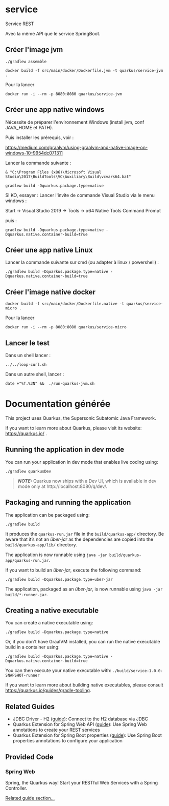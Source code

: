 # service

Service REST

Avec la même API que le service SpringBoot.

## Créer l'image jvm

```shell script
./gradlew assemble

docker build -f src/main/docker/Dockerfile.jvm -t quarkus/service-jvm .
```

Pour la lancer

```shell script
docker run -i --rm -p 8080:8080 quarkus/service-jvm
```

## Créer une app native windows
Nécessite de préparer l'environnement Windows (install jvm, conf JAVA_HOME et PATH).

Puis installer les prérequis, voir :

https://medium.com/graalvm/using-graalvm-and-native-image-on-windows-10-9954dc071311

Lancer la commande suivante :

```shell script
& "C:\Program Files (x86)\Microsoft Visual Studio\2017\BuildTools\VC\Auxiliary\Build\vcvars64.bat" 

gradlew build -Dquarkus.package.type=native
```

SI KO, essayer :
Lancer l'invite de commande Visual Studio via le menu windows :

Start -> Visual Studio 2019 -> Tools -> x64 Native Tools Command Prompt

puis :

```shell script
gradlew build -Dquarkus.package.type=native -Dquarkus.native.container-build=true
```

## Créer une app native Linux

Lancer la commande suivante sur cmd (ou adapter à linux / powershell) :

```shell script
./gradlew build -Dquarkus.package.type=native -Dquarkus.native.container-build=true
```

## Créer l'image native docker

```shell script
docker build -f src/main/docker/Dockerfile.native -t quarkus/service-micro .
```

Pour la lancer

```shell script
docker run -i --rm -p 8080:8080 quarkus/service-micro
```

## Lancer le test

Dans un shell lancer :

```shell script
../../loop-curl.sh
```

Dans un autre shell, lancer :

```shell script
date +"%T.%3N" &&  ./run-quarkus-jvm.sh
```

# Documentation générée

This project uses Quarkus, the Supersonic Subatomic Java Framework.

If you want to learn more about Quarkus, please visit its website: https://quarkus.io/ .

## Running the application in dev mode

You can run your application in dev mode that enables live coding using:
```shell script
./gradlew quarkusDev
```

> **_NOTE:_**  Quarkus now ships with a Dev UI, which is available in dev mode only at http://localhost:8080/q/dev/.

## Packaging and running the application

The application can be packaged using:
```shell script
./gradlew build
```
It produces the `quarkus-run.jar` file in the `build/quarkus-app/` directory.
Be aware that it’s not an _über-jar_ as the dependencies are copied into the `build/quarkus-app/lib/` directory.

The application is now runnable using `java -jar build/quarkus-app/quarkus-run.jar`.

If you want to build an _über-jar_, execute the following command:
```shell script
./gradlew build -Dquarkus.package.type=uber-jar
```

The application, packaged as an _über-jar_, is now runnable using `java -jar build/*-runner.jar`.

## Creating a native executable

You can create a native executable using: 
```shell script
./gradlew build -Dquarkus.package.type=native
```

Or, if you don't have GraalVM installed, you can run the native executable build in a container using: 
```shell script
./gradlew build -Dquarkus.package.type=native -Dquarkus.native.container-build=true
```

You can then execute your native executable with: `./build/service-1.0.0-SNAPSHOT-runner`

If you want to learn more about building native executables, please consult https://quarkus.io/guides/gradle-tooling.

## Related Guides

- JDBC Driver - H2 ([guide](https://quarkus.io/guides/datasource)): Connect to the H2 database via JDBC
- Quarkus Extension for Spring Web API ([guide](https://quarkus.io/guides/spring-web)): Use Spring Web annotations to create your REST services
- Quarkus Extension for Spring Boot properties ([guide](https://quarkus.io/guides/spring-boot-properties)): Use Spring Boot properties annotations to configure your application

## Provided Code

### Spring Web

Spring, the Quarkus way! Start your RESTful Web Services with a Spring Controller.

[Related guide section...](https://quarkus.io/guides/spring-web#greetingcontroller)
